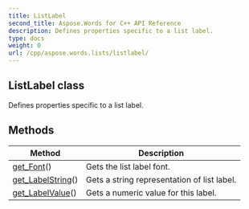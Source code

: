 ```yaml
---
title: ListLabel
second_title: Aspose.Words for C++ API Reference
description: Defines properties specific to a list label. 
type: docs
weight: 0
url: /cpp/aspose.words.lists/listlabel/
---
```

## ListLabel class


Defines properties specific to a list label.

## Methods

| Method | Description |
| --- | --- |
| [get_Font](./get_font/)() | Gets the list label font. |
| [get_LabelString](./get_labelstring/)() | Gets a string representation of list label. |
| [get_LabelValue](./get_labelvalue/)() | Gets a numeric value for this label. |
